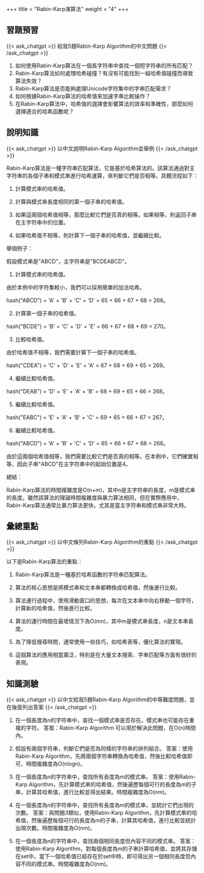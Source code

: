 +++
title = "Rabin-Karp演算法"
weight = "4"
+++
## 習題預習
{{< ask_chatgpt >}}
給我5題Rabin-Karp Algorithm的中文問題
{{< /ask_chatgpt >}}



1. 如何使用Rabin-Karp算法在一個長字符串中查找一個短字符串的所有匹配？
2. Rabin-Karp算法如何處理哈希碰撞？有沒有可能找到一組哈希值碰撞而導致算法失效？
3. Rabin-Karp算法是否能夠處理Unicode字符集中的字串匹配需求？
4. 如何根據Rabin-Karp算法的哈希值來加速字串比較操作？
5. 在Rabin-Karp算法中，哈希值的選擇會影響算法的效率和準確性，那麼如何選擇適合的哈希函數呢？   

## 說明知識
{{< ask_chatgpt >}}
以中文說明Rabin-Karp Algorithm並舉例
{{< /ask_chatgpt >}}



Rabin-Karp算法是一種字符串匹配算法，它是基於哈希算法的。該算法通過對主字符串的各個子串和模式串進行哈希運算，來判斷它們是否相等。具體流程如下：

1. 計算模式串的哈希值。

2. 計算與模式串長度相同的第一個子串的哈希值。

3. 如果這兩個哈希值相等，那麼比較它們是否真的相等。如果相等，則返回子串在主字符串中的位置。

4. 如果哈希值不相等，則計算下一個子串的哈希值，並繼續比較。

舉個例子：

假設模式串是"ABCD"，主字符串是"BCDEABCD"。

1. 計算模式串的哈希值。

由於本例中的字符集較小，我們可以採用簡單的加法哈希。

hash("ABCD") = 'A' + 'B' + 'C' + 'D' = 65 + 66 + 67 + 68 = 266。

2. 計算第一個子串的哈希值。

hash("BCDE") = 'B' + 'C' + 'D' + 'E' = 66 + 67 + 68 + 69 = 270。

3. 比較哈希值。

由於哈希值不相等，我們需要計算下一個子串的哈希值。

hash("CDEA") = 'C' + 'D' + 'E' + 'A' = 67 + 68 + 69 + 65 = 269。

4. 繼續比較哈希值。

hash("DEAB") = 'D' + 'E' + 'A' + 'B' = 68 + 69 + 65 + 66 = 268。

5. 繼續比較哈希值。

hash("EABC") = 'E' + 'A' + 'B' + 'C' = 69 + 65 + 66 + 67 = 267。

6. 繼續比較哈希值。

hash("ABCD") = 'A' + 'B' + 'C' + 'D' = 65 + 66 + 67 + 68 = 266。

由於這兩個哈希值相等，我們需要比較它們是否真的相等。在本例中，它們確實相等，因此子串"ABCD"在主字符串中的起始位置是4。

總結：

Rabin-Karp算法的時間複雜度是O(n+m)，其中n是主字符串的長度，m是模式串的長度。雖然該算法的理論時間複雜度與暴力算法相同，但在實際應用中，Rabin-Karp算法通常比暴力算法更快，尤其是當主字符串和模式串非常大時。   

## 彙總重點
{{< ask_chatgpt >}}
以中文條列Rabin-Karp Algorithm的重點
{{< /ask_chatgpt >}}



以下是Rabin-Karp算法的重點：

1. Rabin-Karp算法是一種基於哈希函數的字符串匹配算法。

2. 算法的核心思想是將模式串和文本串都轉換成哈希值，然後進行比較。

3. 算法運行過程中，使用滑動窗口的思想，每次在文本串中向右移動一個字符，計算新的哈希值，然後進行比較。

4. 算法的運行時間在最壞情況下為O(mn)，其中m是模式串長度，n是文本串長度。

5. 為了降低搜尋時間，通常使用一些技巧，如哈希表等，優化算法的實現。

6. 這個算法的應用相當廣泛，特別是在大量文本搜索、字串匹配等方面有很好的表現。   

## 知識測驗
{{< ask_chatgpt >}}
以中文給我5題Rabin-Karp Algorithm的中等難度問題，並在後面列出答案
{{< /ask_chatgpt >}}



1. 在一個長度為n的字符串中，查找一個模式串是否存在。模式串也可能存在重複的字符。
答案：Rabin-Karp Algorithm 可以用於解決此問題，在O(n)時間內。

2. 假設有兩個字符串，判斷它們是否為同樣的字符串的排列組合。
答案：使用Rabin-Karp Algorithm，先將兩個字符串轉換為哈希值，然後比較哈希值即可，時間複雜度為O(nlogn)。

3. 在一個長度為n的字符串中，查找所有長度為m的模式串。
答案：使用Rabin-Karp Algorithm，先計算模式串的哈希值，然後遍歷每個可行的長度為m的子串，計算其哈希值，進行比較並得出結果。時間複雜度為O(nm)。

4. 在一個長度為n的字符串中，查找所有長度為m的模式串，並統計它們出現的次數。
答案：與問題3類似，使用Rabin-Karp Algorithm，先計算模式串的哈希值，然後遍歷每個可行的長度為m的子串，計算其哈希值，進行比較並統計出現次數。時間複雜度為O(nm)。

5. 在一個長度為n的字符串中，查找兩個相同長度但內容不同的模式串。
答案：使用Rabin-Karp Algorithm，對每個長度為m的子串計算哈希值，並將其存儲在set中，當下一個哈希值已經存在於set中時，即可得出另一個相同長度但內容不同的模式串。時間複雜度為O(nm)。   

